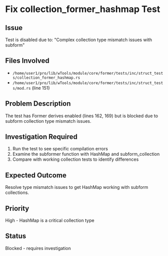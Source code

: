 # Fix collection_former_hashmap Test

## Issue
Test is disabled due to: "Complex collection type mismatch issues with subform"

## Files Involved
- `/home/user1/pro/lib/wTools/module/core/former/tests/inc/struct_tests/collection_former_hashmap.rs`
- `/home/user1/pro/lib/wTools/module/core/former/tests/inc/struct_tests/mod.rs` (line 151)

## Problem Description
The test has Former derives enabled (lines 162, 169) but is blocked due to subform collection type mismatch issues.

## Investigation Required
1. Run the test to see specific compilation errors
2. Examine the subformer function with HashMap and subform_collection
3. Compare with working collection tests to identify differences

## Expected Outcome
Resolve type mismatch issues to get HashMap working with subform collections.

## Priority
High - HashMap is a critical collection type

## Status
Blocked - requires investigation